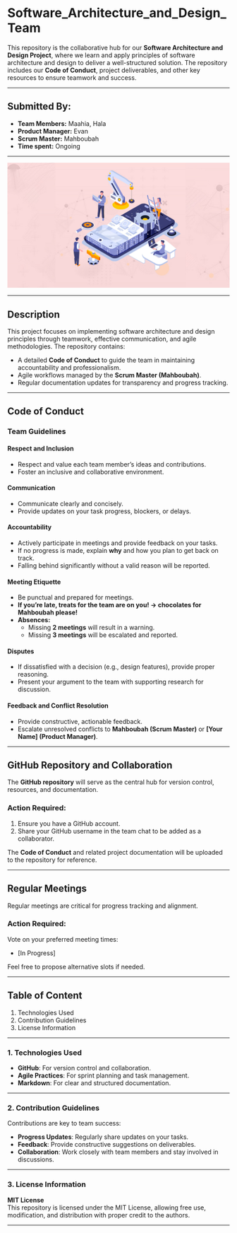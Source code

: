 # **Software_Architecture_and_Design_Team**
This repository is the collaborative hub for our **Software Architecture and Design Project**, where we learn and apply principles of software architecture and design to deliver a well-structured solution. The repository includes our **Code of Conduct**, project deliverables, and other key resources to ensure teamwork and success.

---

## **Submitted By:**
- **Team Members:** Maahia, Hala  
- **Product Manager:** Evan  
- **Scrum Master:** Mahboubah  
- **Time spent:** Ongoing  

---

<img src='https://github.com/Evan-Balson/SDA-Spring-Project/blob/main/SoftwareArchitects.jpg' alt="Team Project Banner" />

---

## **Description**
This project focuses on implementing software architecture and design principles through teamwork, effective communication, and agile methodologies. The repository contains:

- A detailed **Code of Conduct** to guide the team in maintaining accountability and professionalism.  
- Agile workflows managed by the **Scrum Master (Mahboubah)**.  
- Regular documentation updates for transparency and progress tracking.  

---

## **Code of Conduct**

### **Team Guidelines**
#### **Respect and Inclusion**
- Respect and value each team member’s ideas and contributions.  
- Foster an inclusive and collaborative environment.  

#### **Communication**
- Communicate clearly and concisely.  
- Provide updates on your task progress, blockers, or delays.  

#### **Accountability**
- Actively participate in meetings and provide feedback on your tasks.  
- If no progress is made, explain **why** and how you plan to get back on track.  
- Falling behind significantly without a valid reason will be reported.  

#### **Meeting Etiquette**
- Be punctual and prepared for meetings.  
- **If you’re late, treats for the team are on you! -> chocolates for Mahboubah please!**  
- **Absences:**  
  - Missing **2 meetings** will result in a warning.  
  - Missing **3 meetings** will be escalated and reported.  

#### **Disputes**
- If dissatisfied with a decision (e.g., design features), provide proper reasoning.  
- Present your argument to the team with supporting research for discussion.  

#### **Feedback and Conflict Resolution**
- Provide constructive, actionable feedback.  
- Escalate unresolved conflicts to **Mahboubah (Scrum Master)** or **[Your Name] (Product Manager)**.  

---

## **GitHub Repository and Collaboration**
The **GitHub repository** will serve as the central hub for version control, resources, and documentation.

### **Action Required:**
1. Ensure you have a GitHub account.  
2. Share your GitHub username in the team chat to be added as a collaborator.  

The **Code of Conduct** and related project documentation will be uploaded to the repository for reference.  

---

## **Regular Meetings**
Regular meetings are critical for progress tracking and alignment.

### **Action Required:**  
Vote on your preferred meeting times:  
- [In Progress]  

Feel free to propose alternative slots if needed.  

---

## **Table of Content**
1. Technologies Used  
2. Contribution Guidelines  
3. License Information  

---

### **1. Technologies Used**
- **GitHub**: For version control and collaboration.  
- **Agile Practices**: For sprint planning and task management.  
- **Markdown**: For clear and structured documentation.  

---

### **2. Contribution Guidelines**
Contributions are key to team success:  
- **Progress Updates**: Regularly share updates on your tasks.  
- **Feedback**: Provide constructive suggestions on deliverables.  
- **Collaboration**: Work closely with team members and stay involved in discussions.  

---

### **3. License Information**
**MIT License**  
This repository is licensed under the MIT License, allowing free use, modification, and distribution with proper credit to the authors.  

---
